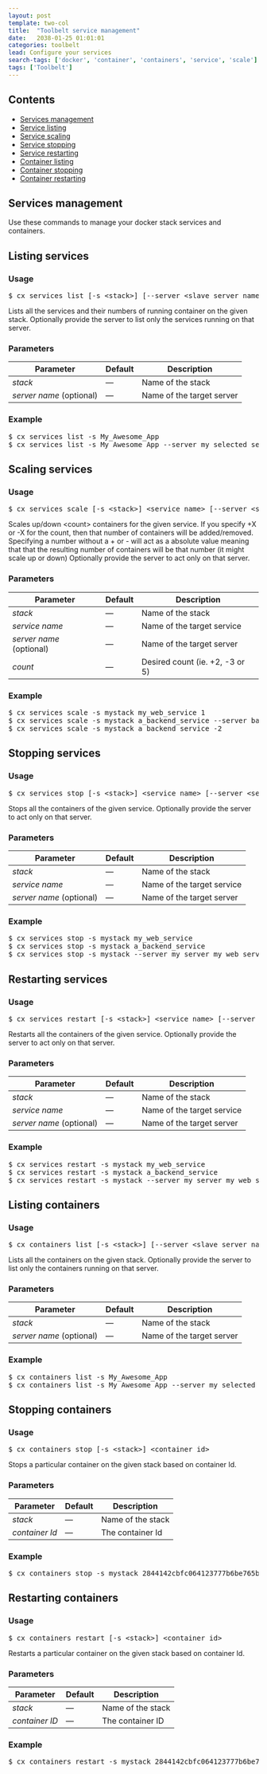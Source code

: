 ```yaml
---
layout: post
template: two-col
title:  "Toolbelt service management"
date:   2038-01-25 01:01:01
categories: toolbelt
lead: Configure your services
search-tags: ['docker', 'container', 'containers', 'service', 'scale']
tags: ['Toolbelt']
---
```


<h2>Contents</h2>
<ul class="page-toc">
    <li><a href="#about">Services management</a></li>
    <li><a href="#service-list">Service listing</a></li>
    <li><a href="#service-scale">Service scaling</a></li>
    <li><a href="#service-stop">Service stopping</a></li>
    <li><a href="#service-restart">Service restarting</a></li>
    <li><a href="#container-list">Container listing</a></li>
    <li><a href="#container-stop">Container stopping</a></li>
    <li><a href="#container-restart">Container restarting</a></li>
</ul>

<h2 id="about">Services management</h2>
Use these commands to manage your docker stack services and containers.

<h2 id="service-list">Listing services</h2>
<h3>Usage</h3>
<pre class="prettyprint">
$ cx services list [-s &lt;stack&gt;] [--server &lt;slave server name&gt;|&lt;slave server ip&gt;]
</pre>

Lists all the services and their numbers of running container on the given stack.
Optionally provide the server to list only the services running on that server.

<h3>Parameters</h3>
<table class='table table-bordered table-striped table-small'>
    <thead>
    <tr>
        <th align="center">Parameter</th>
        <th align="center">Default</th>
        <th align="center">Description</th>
    </tr>
    </thead>
    <tbody>
    <tr>
        <td><i>stack</i></td>
        <td>&mdash;</td>
        <td>Name of the stack</td>
    </tr>
    <tr>
        <td><i>server name</i> (optional)</td>
        <td>&mdash;</td>
        <td>Name of the target server</td>
    </tr>
    </tbody>
</table>

<h3>Example</h3>
<pre class="prettyprint">
$ cx services list -s My_Awesome_App
$ cx services list -s My_Awesome_App --server my_selected_server
</pre>

<h2 id="service-scale">Scaling services</h2>
<h3>Usage</h3>
<pre class="prettyprint">
$ cx services scale [-s &lt;stack&gt;] &lt;service name&gt; [--server &lt;server name&gt;|&lt;server ip&gt;] &lt;count&gt;
</pre>

Scales up/down &lt;count&gt; containers for the given service. If you specify +X or -X for the count, then that number of containers will be added/removed.
Specifying a number without a + or - will act as a absolute value meaning that that the resulting number of containers will be that number (it might scale up or down)
Optionally provide the server to act only on that server.

<h3>Parameters</h3>
<table class='table table-bordered table-striped table-small'>
    <thead>
    <tr>
        <th align="center">Parameter</th>
        <th align="center">Default</th>
        <th align="center">Description</th>
    </tr>
    </thead>
    <tbody>
    <tr>
        <td><i>stack</i></td>
        <td>&mdash;</td>
        <td>Name of the stack</td>
    </tr>
    <tr>
        <td><i>service name</i></td>
        <td>&mdash;</td>
        <td>Name of the target service</td>
    </tr>
    <tr>
        <td><i>server name</i> (optional)</td>
        <td>&mdash;</td>
        <td>Name of the target server</td>
    </tr>
    <tr>
        <td><i>count</i></td>
        <td>&mdash;</td>
        <td>Desired count (ie. +2, -3 or 5)</td>
    </tr>
    </tbody>
</table>

<h3>Example</h3>
<pre class="prettyprint">
$ cx services scale -s mystack my_web_service 1
$ cx services scale -s mystack a_backend_service --server backend +5
$ cx services scale -s mystack a_backend_service -2
</pre>

<h2 id="service-stop">Stopping services</h2>
<h3>Usage</h3>
<pre class="prettyprint">
$ cx services stop [-s &lt;stack&gt;] &lt;service name&gt; [--server &lt;server name&gt;|&lt;server ip&gt;]
</pre>

Stops all the containers of the given service.
Optionally provide the server to act only on that server.

<h3>Parameters</h3>
<table class='table table-bordered table-striped table-small'>
    <thead>
    <tr>
        <th align="center">Parameter</th>
        <th align="center">Default</th>
        <th align="center">Description</th>
    </tr>
    </thead>
    <tbody>
    <tr>
        <td><i>stack</i></td>
        <td>&mdash;</td>
        <td>Name of the stack</td>
    </tr>
    <tr>
        <td><i>service name</i></td>
        <td>&mdash;</td>
        <td>Name of the target service</td>
    </tr>
    <tr>
        <td><i>server name</i> (optional)</td>
        <td>&mdash;</td>
        <td>Name of the target server</td>
    </tr>
    </tbody>
</table>

<h3>Example</h3>
<pre class="prettyprint">
$ cx services stop -s mystack my_web_service
$ cx services stop -s mystack a_backend_service
$ cx services stop -s mystack --server my_server my_web_service
</pre>

<h2 id="service-restart">Restarting services</h2>
<h3>Usage</h3>
<pre class="prettyprint">
$ cx services restart [-s &lt;stack&gt;] &lt;service name&gt; [--server &lt;server name&gt;|&lt;server ip&gt;]
</pre>

Restarts all the containers of the given service.
Optionally provide the server to act only on that server.

<h3>Parameters</h3>
<table class='table table-bordered table-striped table-small'>
    <thead>
    <tr>
        <th align="center">Parameter</th>
        <th align="center">Default</th>
        <th align="center">Description</th>
    </tr>
    </thead>
    <tbody>
    <tr>
        <td><i>stack</i></td>
        <td>&mdash;</td>
        <td>Name of the stack</td>
    </tr>
    <tr>
        <td><i>service name</i></td>
        <td>&mdash;</td>
        <td>Name of the target service</td>
    </tr>
    <tr>
        <td><i>server name</i> (optional)</td>
        <td>&mdash;</td>
        <td>Name of the target server</td>
    </tr>
    </tbody>
</table>

<h3>Example</h3>
<pre class="prettyprint">
$ cx services restart -s mystack my_web_service
$ cx services restart -s mystack a_backend_service
$ cx services restart -s mystack --server my_server my_web_service
</pre>

<h2 id="container-list">Listing containers</h2>
<h3>Usage</h3>
<pre class="prettyprint">
$ cx containers list [-s &lt;stack&gt;] [--server &lt;slave server name&gt;|&lt;slave server ip&gt;]
</pre>

Lists all the containers on the given stack.
Optionally provide the server to list only the containers running on that server.

<h3>Parameters</h3>
<table class='table table-bordered table-striped table-small'>
    <thead>
    <tr>
        <th align="center">Parameter</th>
        <th align="center">Default</th>
        <th align="center">Description</th>
    </tr>
    </thead>
    <tbody>
    <tr>
        <td><i>stack</i></td>
        <td>&mdash;</td>
        <td>Name of the stack</td>
    </tr>
    <tr>
        <td><i>server name</i> (optional)</td>
        <td>&mdash;</td>
        <td>Name of the target server</td>
    </tr>
    </tbody>
</table>

<h3>Example</h3>
<pre class="prettyprint">
$ cx containers list -s My_Awesome_App
$ cx containers list -s My_Awesome_App --server my_selected_server
</pre>

<h2 id="container-stop">Stopping containers</h2>
<h3>Usage</h3>
<pre class="prettyprint">
$ cx containers stop [-s &lt;stack&gt;] &lt;container id&gt;
</pre>

Stops a particular container on the given stack based on container Id.

<h3>Parameters</h3>
<table class='table table-bordered table-striped table-small'>
    <thead>
    <tr>
        <th align="center">Parameter</th>
        <th align="center">Default</th>
        <th align="center">Description</th>
    </tr>
    </thead>
    <tbody>
    <tr>
        <td><i>stack</i></td>
        <td>&mdash;</td>
        <td>Name of the stack</td>
    </tr>
    <tr>
        <td><i>container Id</i></td>
        <td>&mdash;</td>
        <td>The container Id</td>
    </tr>
    </tbody>
</table>

<h3>Example</h3>
<pre class="prettyprint">
$ cx containers stop -s mystack 2844142cbfc064123777b6be765b3914e43a9e083afce4e4348b5979127c220c
</pre>

<h2 id="container-restart">Restarting containers</h2>
<h3>Usage</h3>
<pre class="prettyprint">
$ cx containers restart [-s &lt;stack&gt;] &lt;container id&gt;
</pre>

Restarts a particular container on the given stack based on container Id.

<h3>Parameters</h3>
<table class='table table-bordered table-striped table-small'>
    <thead>
    <tr>
        <th align="center">Parameter</th>
        <th align="center">Default</th>
        <th align="center">Description</th>
    </tr>
    </thead>
    <tbody>
    <tr>
        <td><i>stack</i></td>
        <td>&mdash;</td>
        <td>Name of the stack</td>
    </tr>
    <tr>
        <td><i>container ID</i></td>
        <td>&mdash;</td>
        <td>The container ID</td>
    </tr>
    </tbody>
</table>

<h3>Example</h3>
<pre class="prettyprint">
$ cx containers restart -s mystack 2844142cbfc064123777b6be765b3914e43a9e083afce4e4348b5979127c220c
</pre>

